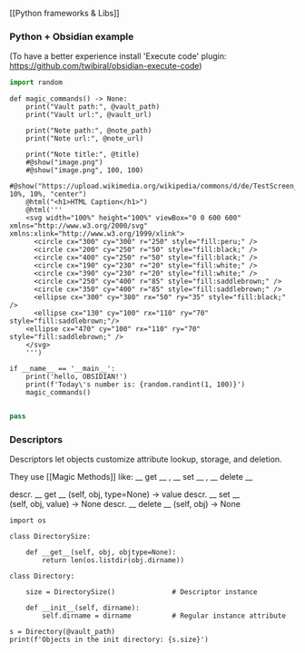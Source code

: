 [[Python frameworks & Libs]]


### Python + Obsidian example
(To have a better experience install 'Execute code' plugin: https://github.com/twibiral/obsidian-execute-code)

```python {pre}
import random
```

```run-python
def magic_commands() -> None:
	print("Vault path:", @vault_path)
	print("Vault url:", @vault_url)
	
	print("Note path:", @note_path)
	print("Note url:", @note_url)
	
	print("Note title:", @title)	
	#@show("image.png")
	#@show("image.png", 100, 100)
	#@show("https://upload.wikimedia.org/wikipedia/commons/d/de/TestScreen_square.svg", 10%, 10%, "center")
	@html("<h1>HTML Caption</h1>")
	@html('''
	<svg width="100%" height="100%" viewBox="0 0 600 600" xmlns="http://www.w3.org/2000/svg" xmlns:xlink="http://www.w3.org/1999/xlink">
	  <circle cx="300" cy="300" r="250" style="fill:peru;" />
	  <circle cx="200" cy="250" r="50" style="fill:black;" />
	  <circle cx="400" cy="250" r="50" style="fill:black;" />
	  <circle cx="190" cy="230" r="20" style="fill:white;" />
	  <circle cx="390" cy="230" r="20" style="fill:white;" />
	  <circle cx="250" cy="400" r="85" style="fill:saddlebrown;" />
	  <circle cx="350" cy="400" r="85" style="fill:saddlebrown;" />
	  <ellipse cx="300" cy="380" rx="50" ry="35" style="fill:black;" />
	  <ellipse cx="130" cy="100" rx="110" ry="70" style="fill:saddlebrown;"/>
	<ellipse cx="470" cy="100" rx="110" ry="70" style="fill:saddlebrown;" />
	</svg> 
	''')	

if __name__ == '__main__':
	print('hello, OBSIDIAN!')
	print(f'Today\'s number is: {random.randint(1, 100)}')
	magic_commands()
	
```

```python {post}
pass
```

### Descriptors

Descriptors let objects customize attribute lookup, storage, and deletion.

They use [[Magic Methods]] like: __ get __ , __ set __ , __ delete __

descr. __ get __ (self, obj, type=None) -> value
descr. __ set __ (self, obj, value) -> None
descr. __ delete __ (self, obj) -> None

```run-python
import os

class DirectorySize:

    def __get__(self, obj, objtype=None):
        return len(os.listdir(obj.dirname))

class Directory:

    size = DirectorySize()              # Descriptor instance

    def __init__(self, dirname):
        self.dirname = dirname          # Regular instance attribute
        
s = Directory(@vault_path)
print(f'Objects in the init directory: {s.size}')
```
